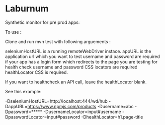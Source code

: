 # Laburnum

Synthetic monitor for pre prod apps:

To use :

Clone and run mvn test with following arguements :

seleniumHostURL is a running remoteWebDriver instace.
appURL is the application url which you want to test
username and password are required if your app has a login form which redirects to the page you are testing for health check
username and password CSS locators are required
healthLocator CSS is required.

If you want to healthcheck an API call, leave the healthLocator blank.



See this example:


-DseleniumHostURL=http://localhost:444/wd/hub
-DappURL=https://www.npmjs.com/products
-Dusername=abc
-Dpassword=*****
-DusernameLocator=input#username
-DpasswordLocator=input#password
-DhealthLocator=h1.page-title



